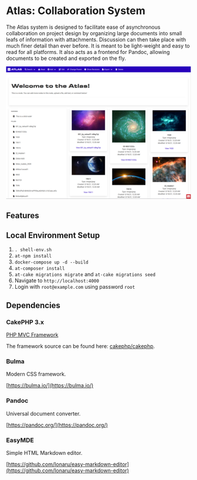 # Atlas: Collaboration System

The Atlas system is designed to facilitate ease of asynchronous collaboration on project design by organizing large documents into small leafs of information with attachments. Discussion can then take place with much finer detail than ever before. It is meant to be light-weight and easy to read for all platforms. It also acts as a frontend for Pandoc, allowing documents to be created and exported on the fly. 

![Welcome Node](screenshots/node1.png "Welcome Node")

## Features

## Local Environment Setup

1. `. shell-env.sh`
2. `at-npm install`
3. `docker-compose up -d --build`
4. `at-composer install`
5. `at-cake migrations migrate` and `at-cake migrations seed`
6. Navigate to `http://localhost:4000`
7. Login with `root@example.com` using password `root`

## Dependencies
### CakePHP 3.x

[PHP MVC Framework](https://cakephp.org/)

The framework source can be found here: [cakephp/cakephp](https://github.com/cakephp/cakephp).

### Bulma

Modern CSS framework.

[https://bulma.io/](https://bulma.io/)

### Pandoc

Universal document converter. 

[https://pandoc.org/](https://pandoc.org/)

### EasyMDE

Simple HTML Markdown editor. 

[https://github.com/Ionaru/easy-markdown-editor](https://github.com/Ionaru/easy-markdown-editor)
